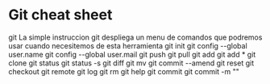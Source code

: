 # Git cheat sheet

git
La simple instruccion git despliega un menu de comandos que podremos usar cuando
necesitemos de esta herramienta
git init
git config --global user.name
git config --global user.mail
git push
git pull
git add
git add *
git clone
git status
git status -s
git diff
git mv
git commit --amend
git reset
git checkout
git remote
git log
git rm
git help
git commit
git commit -m ""

